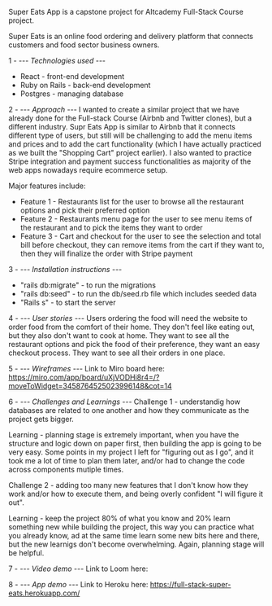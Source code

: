 Super Eats App is a capstone project for Altcademy Full-Stack Course project.

Super Eats is an online food ordering and delivery platform that connects customers and food sector business owners.

1 - *--- Technologies used ---*

- React -  front-end development
- Ruby on Rails - back-end development
- Postgres - managing database

2 - *--- Approach ---*
I wanted to create a similar project that we have already done for the Full-stack Course (Airbnb and Twitter clones), but a different industry. Supr Eats App is similar to Airbnb that it connects different type of users, but still will be challenging to add the menu items and prices and to add the cart functionality (which I have actually practiced as we built the "Shopping Cart" project earlier). I also wanted to practice Stripe integration and payment success functionalities as majority of the web apps nowadays require ecommerce setup.

Major features include: 
- Feature 1 - Restaurants list for the user to browse all the restaurant options and pick their preferred option
- Feature 2 - Restaurants menu page for the user to see menu items of the restaurant and to pick the items they want to order
- Feature 3 - Cart and checkout for the user to see the selection and total bill before checkout, they can remove items from the cart if they want to, then they will finalize the order with Stripe payment


3 - *--- Installation instructions ---*
- "rails db:migrate" - to run the migrations
- "rails db:seed" - to run the db/seed.rb file which includes seeded data
- "Rails s" - to start the server

4 - *--- User stories ---*
Users ordering the food will need the website to order food from the comfort of their home. They don't feel like eating out, but they also don't want to cook at home. They want to see all the restaurant options and pick the food of their preference, they want an easy checkout process. They want to see all their orders in one place.

5 - *--- Wireframes ---*
Link to Miro board here: https://miro.com/app/board/uXjVODHi8r4=/?moveToWidget=3458764525023996148&cot=14

6 - *--- Challenges and Learnings ---*
Challenge 1 - understandig how databases are related to one another and how they communicate as the project gets bigger.

Learning - planning stage is extremely important, when you have the structure and logic down on paper first, then building the app is going to be very easy. Some points in my project I left for "figuring out as I go", and it took me a lot of time to plan them later, and/or had to change the code across components mutiple times.

Challenge 2 - adding too many new features that I don't know how they work and/or how to execute them, and being overly confident "I will figure it out".

Learning - keep the project 80% of what you know and 20% learn something new while building the project, this way you can practice what you already know, ad at the same time learn some new bits here and there, but the new learnigs don't become overwhelming. Again, planning stage will be helpful.

7 - *--- Video demo ---*
Link to Loom here:

8 - *--- App demo ---*
Link to Heroku here: https://full-stack-super-eats.herokuapp.com/

